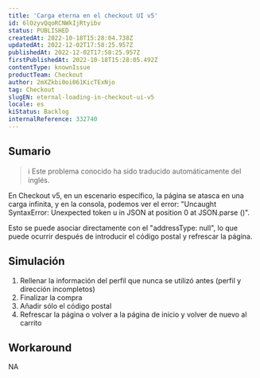 ```yaml
---
title: 'Carga eterna en el checkout UI v5'
id: 6lOzyvQqoRCNWkIjRtyibv
status: PUBLISHED
createdAt: 2022-10-18T15:28:04.738Z
updatedAt: 2022-12-02T17:58:25.957Z
publishedAt: 2022-12-02T17:58:25.957Z
firstPublishedAt: 2022-10-18T15:28:05.492Z
contentType: knownIssue
productTeam: Checkout
author: 2mXZkbi0oi061KicTExNjo
tag: Checkout
slugEN: eternal-loading-in-checkout-ui-v5
locale: es
kiStatus: Backlog
internalReference: 332740
---
```


## Sumario

>ℹ️ Este problema conocido ha sido traducido automáticamente del inglés.


En Checkout v5, en un escenario específico, la página se atasca en una carga infinita, y en la consola, podemos ver el error: "Uncaught SyntaxError: Unexpected token u in JSON at position 0 at JSON.parse (<anonymous>)".

Esto se puede asociar directamente con el "addressType: null", lo que puede ocurrir después de introducir el código postal y refrescar la página.



## Simulación



1. Rellenar la información del perfil que nunca se utilizó antes (perfil y dirección incompletos)
2. Finalizar la compra
3. Añadir sólo el código postal
4. Refrescar la página o volver a la página de inicio y volver de nuevo al carrito



## Workaround


NA

